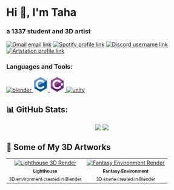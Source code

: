 <h1 align="left">Hi 👋, I'm Taha</h1>
<h3 align="left">a 1337 student and 3D artist</h3>

[![Gmail email link](https://img.shields.io/badge/Gmail-D14836?&style=for-the-badge&logo=gmail&logoColor=white)](mailto:tahagamraoui@gmail.com)
[![Spotify profile link](https://img.shields.io/badge/Spotify-1ED760?&style=for-the-badge&logo=spotify&logoColor=white)](https://open.spotify.com/user/31paim3w4tvjc5l76pjvw55cx53i)
[![Discord username link](https://img.shields.io/badge/Discord-5865F2?&style=for-the-badge&logo=discord&logoColor=white)](https://discord.com/users/1104039931199885442)
[![Artstation profile link](https://img.shields.io/badge/ArtStation-13AFF0?style=for-the-badge&logo=artstation&logoColor=white)](https://www.artstation.com/narancia34)

<h3 align="left">Languages and Tools:</h3>
<p align="left"> <a href="https://www.blender.org/" target="_blank" rel="noreferrer"> <img src="https://download.blender.org/branding/community/blender_community_badge_white.svg" alt="blender" width="40" height="40"/> </a> <a href="https://www.cprogramming.com/" target="_blank" rel="noreferrer"> <img src="https://raw.githubusercontent.com/devicons/devicon/master/icons/c/c-original.svg" alt="c" width="40" height="40"/> </a> <a href="https://www.w3schools.com/cs/" target="_blank" rel="noreferrer"> <img src="https://raw.githubusercontent.com/devicons/devicon/master/icons/csharp/csharp-original.svg" alt="csharp" width="40" height="40"/> </a> <a href="https://unity.com/" target="_blank" rel="noreferrer"> <img src="https://www.vectorlogo.zone/logos/unity3d/unity3d-icon.svg" alt="unity" width="40" height="40"/> </a> </p>

## 📊 GitHub Stats:
<div align="center">
  <img height="180em" src="https://github-readme-stats.vercel.app/api?username=Narancia34&show_icons=true&theme=nord&include_all_commits=true&count_private=true" />
  <img height="180em" src="https://github-readme-stats.vercel.app/api/top-langs/?username=Narancia34&layout=compact&theme=nord&hide_border=false" />
</div>

## 🎨 Some of My 3D Artworks

<div align="center">
  <table>
    <tr>
      <td align="center">
        <a href="https://www.artstation.com/artwork/Ge5gXz">
          <img src="https://cdnb.artstation.com/p/assets/images/images/074/928/985/large/taha-gamraoui-lighthouse.jpg?1713311570" width="400px" alt="Lighthouse 3D Render"/>
          <br>
          <sub><b>Lighthouse</b></sub>
          <br>
          <sub>3D environment created in Blender</sub>
        </a>
      </td>
      <td align="center">
        <a href="https://www.artstation.com/artwork/ZarEl0">
          <img src="https://cdna.artstation.com/p/assets/images/images/075/053/104/large/taha-gamraoui-tadc-3.jpg?1713627069" width="400px" alt="Fantasy Environment Render"/>
          <br>
          <sub><b>Fantasy Environment</b></sub>
          <br>
          <sub>3D scene created in Blender</sub>
        </a>
      </td>
    </tr>
  </table>
</div>
